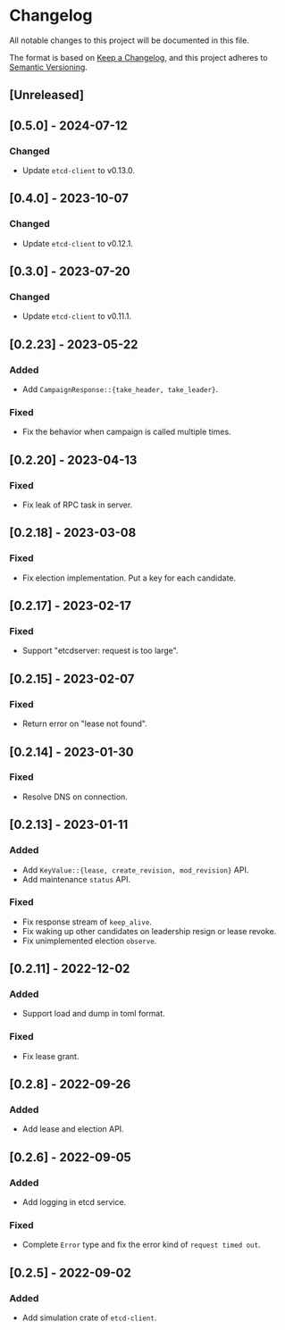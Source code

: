 # Changelog
All notable changes to this project will be documented in this file.

The format is based on [Keep a Changelog](https://keepachangelog.com/en/1.0.0/),
and this project adheres to [Semantic Versioning](https://semver.org/spec/v2.0.0.html).

## [Unreleased]

## [0.5.0] - 2024-07-12

### Changed

- Update `etcd-client` to v0.13.0.

## [0.4.0] - 2023-10-07

### Changed

- Update `etcd-client` to v0.12.1.

## [0.3.0] - 2023-07-20

### Changed

- Update `etcd-client` to v0.11.1.

## [0.2.23] - 2023-05-22

### Added

- Add `CampaignResponse::{take_header, take_leader}`.

### Fixed

- Fix the behavior when campaign is called multiple times.

## [0.2.20] - 2023-04-13

### Fixed

- Fix leak of RPC task in server.

## [0.2.18] - 2023-03-08

### Fixed

- Fix election implementation. Put a key for each candidate.

## [0.2.17] - 2023-02-17

### Fixed

- Support "etcdserver: request is too large".

## [0.2.15] - 2023-02-07

### Fixed

- Return error on "lease not found".

## [0.2.14] - 2023-01-30

### Fixed

- Resolve DNS on connection.

## [0.2.13] - 2023-01-11

### Added

- Add `KeyValue::{lease, create_revision, mod_revision}` API.
- Add maintenance `status` API.

### Fixed

- Fix response stream of `keep_alive`.
- Fix waking up other candidates on leadership resign or lease revoke.
- Fix unimplemented election `observe`.

## [0.2.11] - 2022-12-02

### Added

- Support load and dump in toml format.

### Fixed

- Fix lease grant.

## [0.2.8] - 2022-09-26

### Added

- Add lease and election API.

## [0.2.6] - 2022-09-05

### Added

- Add logging in etcd service.

### Fixed

- Complete `Error` type and fix the error kind of `request timed out`.

## [0.2.5] - 2022-09-02

### Added

- Add simulation crate of `etcd-client`.
